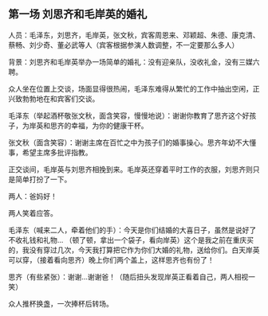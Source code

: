 ## 第一场 刘思齐和毛岸英的婚礼

人员：毛泽东，刘思齐，毛岸英，张文秋，宾客周恩来、邓颖超、朱德、康克清、蔡畅、刘少奇、董必武等人（宾客根据参演人数调整，不一定要那么多人）

背景：刘思齐和毛岸英举办一场简单的婚礼：没有迎亲队，没收礼金，没有三媒六聘。



众人坐在位置上交谈，场面显得很热闹，毛泽东难得从繁忙的工作中抽出空闲，正兴致勃勃地在和宾客们交谈。



毛泽东（举起酒杯敬张文秋，面含笑容，慢慢地说）：谢谢你教育了思齐这个好孩子，为岸英和思齐的幸福，为你的健康干杯。



张文秋（面含笑容）：谢谢主席在百忙之中为孩子们的婚事操心。思齐年幼不大懂事，希望主席多批评指教。



正交谈间，毛岸英与刘思齐相挽到来。毛岸英还穿着平时工作的衣服，刘思齐则只是简单打扮了一下。



两人：爸妈好！



两人笑着应答。



毛泽东（喊来二人，牵着他们的手）：今天是你们结婚的大喜日子，虽然是说好了不收礼钱和礼物… （顿了顿，拿出一个袋子，看向岸英）这个是我之前在重庆买的，我没有穿过几次，今天我打算把它作为你们大婚的礼物，送给你们。白天岸英可以穿，（接着看向思齐）晚上你们两个盖上，这样思齐也有份了！



思齐（有些紧张）：谢谢…谢谢爸！（随后扭头发现岸英正看着自己，两人相视一笑）



众人推杯换盏，一次捧杯后转场。







